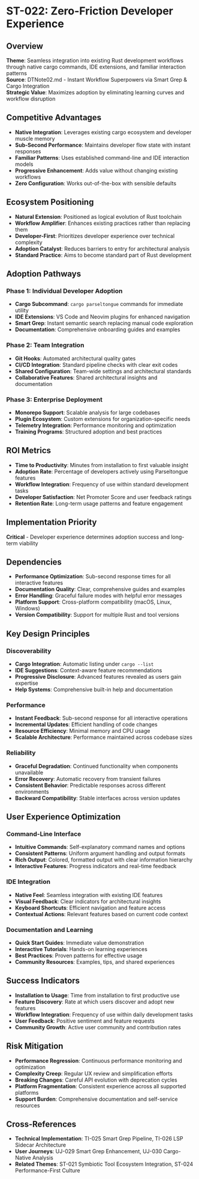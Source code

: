 # ST-022: Zero-Friction Developer Experience

## Overview
**Theme**: Seamless integration into existing Rust development workflows through native cargo commands, IDE extensions, and familiar interaction patterns  
**Source**: DTNote02.md - Instant Workflow Superpowers via Smart Grep & Cargo Integration  
**Strategic Value**: Maximizes adoption by eliminating learning curves and workflow disruption

## Competitive Advantages
- **Native Integration**: Leverages existing cargo ecosystem and developer muscle memory
- **Sub-Second Performance**: Maintains developer flow state with instant responses
- **Familiar Patterns**: Uses established command-line and IDE interaction models
- **Progressive Enhancement**: Adds value without changing existing workflows
- **Zero Configuration**: Works out-of-the-box with sensible defaults

## Ecosystem Positioning
- **Natural Extension**: Positioned as logical evolution of Rust toolchain
- **Workflow Amplifier**: Enhances existing practices rather than replacing them
- **Developer-First**: Prioritizes developer experience over technical complexity
- **Adoption Catalyst**: Reduces barriers to entry for architectural analysis
- **Standard Practice**: Aims to become standard part of Rust development

## Adoption Pathways

### Phase 1: Individual Developer Adoption
- **Cargo Subcommand**: `cargo parseltongue` commands for immediate utility
- **IDE Extensions**: VS Code and Neovim plugins for enhanced navigation
- **Smart Grep**: Instant semantic search replacing manual code exploration
- **Documentation**: Comprehensive onboarding guides and examples

### Phase 2: Team Integration
- **Git Hooks**: Automated architectural quality gates
- **CI/CD Integration**: Standard pipeline checks with clear exit codes
- **Shared Configuration**: Team-wide settings and architectural standards
- **Collaborative Features**: Shared architectural insights and documentation

### Phase 3: Enterprise Deployment
- **Monorepo Support**: Scalable analysis for large codebases
- **Plugin Ecosystem**: Custom extensions for organization-specific needs
- **Telemetry Integration**: Performance monitoring and optimization
- **Training Programs**: Structured adoption and best practices

## ROI Metrics
- **Time to Productivity**: Minutes from installation to first valuable insight
- **Adoption Rate**: Percentage of developers actively using Parseltongue features
- **Workflow Integration**: Frequency of use within standard development tasks
- **Developer Satisfaction**: Net Promoter Score and user feedback ratings
- **Retention Rate**: Long-term usage patterns and feature engagement

## Implementation Priority
**Critical** - Developer experience determines adoption success and long-term viability

## Dependencies
- **Performance Optimization**: Sub-second response times for all interactive features
- **Documentation Quality**: Clear, comprehensive guides and examples
- **Error Handling**: Graceful failure modes with helpful error messages
- **Platform Support**: Cross-platform compatibility (macOS, Linux, Windows)
- **Version Compatibility**: Support for multiple Rust and tool versions

## Key Design Principles

### Discoverability
- **Cargo Integration**: Automatic listing under `cargo --list`
- **IDE Suggestions**: Context-aware feature recommendations
- **Progressive Disclosure**: Advanced features revealed as users gain expertise
- **Help Systems**: Comprehensive built-in help and documentation

### Performance
- **Instant Feedback**: Sub-second response for all interactive operations
- **Incremental Updates**: Efficient handling of code changes
- **Resource Efficiency**: Minimal memory and CPU usage
- **Scalable Architecture**: Performance maintained across codebase sizes

### Reliability
- **Graceful Degradation**: Continued functionality when components unavailable
- **Error Recovery**: Automatic recovery from transient failures
- **Consistent Behavior**: Predictable responses across different environments
- **Backward Compatibility**: Stable interfaces across version updates

## User Experience Optimization

### Command-Line Interface
- **Intuitive Commands**: Self-explanatory command names and options
- **Consistent Patterns**: Uniform argument handling and output formats
- **Rich Output**: Colored, formatted output with clear information hierarchy
- **Interactive Features**: Progress indicators and real-time feedback

### IDE Integration
- **Native Feel**: Seamless integration with existing IDE features
- **Visual Feedback**: Clear indicators for architectural insights
- **Keyboard Shortcuts**: Efficient navigation and feature access
- **Contextual Actions**: Relevant features based on current code context

### Documentation and Learning
- **Quick Start Guides**: Immediate value demonstration
- **Interactive Tutorials**: Hands-on learning experiences
- **Best Practices**: Proven patterns for effective usage
- **Community Resources**: Examples, tips, and shared experiences

## Success Indicators
- **Installation to Usage**: Time from installation to first productive use
- **Feature Discovery**: Rate at which users discover and adopt new features
- **Workflow Integration**: Frequency of use within daily development tasks
- **User Feedback**: Positive sentiment and feature requests
- **Community Growth**: Active user community and contribution rates

## Risk Mitigation
- **Performance Regression**: Continuous performance monitoring and optimization
- **Complexity Creep**: Regular UX review and simplification efforts
- **Breaking Changes**: Careful API evolution with deprecation cycles
- **Platform Fragmentation**: Consistent experience across all supported platforms
- **Support Burden**: Comprehensive documentation and self-service resources

## Cross-References
- **Technical Implementation**: TI-025 Smart Grep Pipeline, TI-026 LSP Sidecar Architecture
- **User Journeys**: UJ-029 Smart Grep Enhancement, UJ-030 Cargo-Native Analysis
- **Related Themes**: ST-021 Symbiotic Tool Ecosystem Integration, ST-024 Performance-First Culture